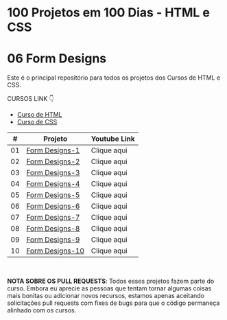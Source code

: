 # 100 Projetos em 100 Dias - HTML e CSS
# 06 Form Designs

Este é o principal repositório para todos os projetos dos Cursos de HTML e CSS.

CURSOS LINK 👇

-   [Curso de HTML](https://johnpires.com/cursos/html-tutorial/)
-   [Curso de CSS](https://johnpires.com/cursos/css-fundamentos-basicos/)


|  #  | Projeto                                                                                                      | Youtube Link    |
| :-: | --------------------------------------------------------------------------------------------------------------------------- | --------------------------------------------------------------------------------- |
| 01  | [Form Designs-1](https://github.com/johnpires/06-Form-Designs/tree/main/Form-Designs-01)      | Clique aqui |
| 02  | [Form Designs-2](https://github.com/johnpires/06-Form-Designs/tree/main/Form-Designs-02)      | Clique aqui |
| 03  | [Form Designs-3](https://github.com/johnpires/06-Form-Designs/tree/main/Form-Designs-03)      | Clique aqui |
| 04  | [Form Designs-4](https://github.com/johnpires/06-Form-Designs/tree/main/Form-Designs-04)      | Clique aqui |
| 05  | [Form Designs-5](https://github.com/johnpires/06-Form-Designs/tree/main/Form-Designs-05)      | Clique aqui |
| 06  | [Form Designs-6](https://github.com/johnpires/06-Form-Designs/tree/main/Form-Designs-06)      | Clique aqui |
| 07  | [Form Designs-7](https://github.com/johnpires/06-Form-Designs/tree/main/Form-Designs-07)      | Clique aqui |
| 08  | [Form Designs-8](https://github.com/johnpires/06-Form-Designs/tree/main/Form-Designs-08)      | Clique aqui |
| 09  | [Form Designs-9](https://github.com/johnpires/06-Form-Designs/tree/main/Form-Designs-09)      | Clique aqui |
| 10  | [Form Designs-10]()      | Clique aqui |


<br>

**NOTA SOBRE OS PULL REQUESTS**: Todos esses projetos fazem parte do curso. Embora eu aprecie as pessoas que tentam tornar algumas coisas mais bonitas ou adicionar novos recursos, estamos apenas aceitando solicitações pull requests com fixes de bugs para que o código permaneça alinhado com os cursos.